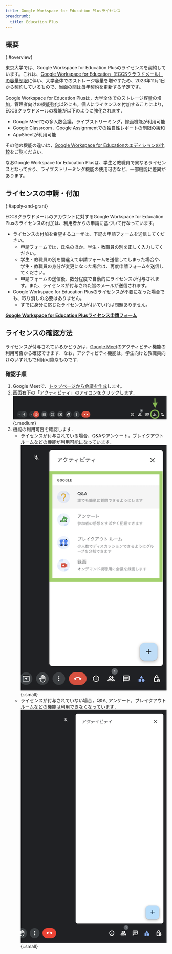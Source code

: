 ```yaml
---
title: Google Workspace for Education Plusライセンス
breadcrumb:
  title: Education Plus
---
```


## 概要
{:#overview}

東京大学では、Google Workspace for Education Plusのライセンスを契約しています。これは、[Google Workspace for Education（ECCSクラウドメール）の容量制限](https://www-old.ecc.u-tokyo.ac.jp/announcement/2021/10/29_3366.html)に伴い、大学全体でのストレージ容量を増やすため、2023年11月1日から契約しているもので、当面の間は毎年契約を更新する予定です。

Google Workspace for Education Plusは，大学全体でのストレージ容量の増加，管理者向けの機能強化以外にも，個人にライセンスを付加することにより，ECCSクラウドメールの機能が以下のように強化されます．

- Google Meetでの多人数会議，ライブストリーミング，録画機能が利用可能
- Google Classroom，Google Assignmentでの独自性レポートの制限の緩和
- AppSheetが利用可能

その他の機能の違いは，[Google Workspace for Educationのエディションの比較](https://edu.google.com/intl/ALL_jp/workspace-for-education/editions/compare-editions/)をご覧ください．

なおGoogle Workspace for Education Plusは、学生と教職員で異なるライセンスとなっており、ライブストリーミング機能の使用可否など、一部機能に差異があります。

## ライセンスの申請・付加
{:#apply-and-grant}

ECCSクラウドメールのアカウントに対するGoogle Workspace for Education Plusのライセンスの付加は、利用者からの申請に基づいて行なっています。

- ライセンスの付加を希望するユーザは、下記の申請フォームを送信してください。
    - 申請フォームでは，氏名のほか、学生・教職員の別を正しく入力してください。
    - 学生・教職員の別を間違えて申請フォームを送信してしまった場合や、学生・教職員の身分が変更になった場合は、再度申請フォームを送信してください。
    - 申請フォームの送信後、数分程度で自動的にライセンスが付与されます。また、ライセンスが付与された旨のメールが送信されます。
- Google Workspace for Education Plusのライセンスが不要になった場合でも、取り消しの必要はありません。
    - すでに身分に応じたライセンスが付いていれば問題ありません。

<b class="box center"><a href="https://docs.google.com/forms/d/e/1FAIpQLSd2rXNIL_grmiDU_XG5uFMCNNfWhoqDpK5iemvFUsBN2RUeaA/viewform?usp=sf_link">Google Workspace for Education Plusライセンス申請フォーム</a></b>

## ライセンスの確認方法

ライセンスが付与されているかどうかは，[Google Meet](../../meet/)のアクティビティ機能の利用可否から確認できます．なお，アクティビティ機能は，学生向けと教職員向けのいずれもで利用可能なものです．

### 確認手順

1. Google Meetで、[トップページから会議を作成](../../meet/#create_meeting_from_meet_page)します。
2. 画面右下の「アクティビティ」のアイコンをクリックします．
   ![](./activity_button.png){:.medium}
3. 機能の利用可否を確認します．
    - ライセンスが付与されている場合，Q&Aやアンケート，ブレイクアウトルームなどの機能が利用可能になっています．
      ![](./granted.png){:.small}
    - ライセンスが付与されていない場合，Q&A, アンケート，ブレイクアウトルームなどの機能は利用できなくなっています．
      ![](./ungranted.png){:.small}
